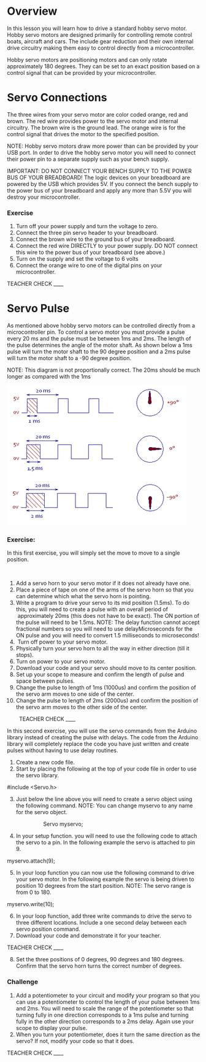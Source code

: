 # Overview

In this lesson you will learn how to drive a standard hobby servo motor. Hobby servo motors are designed primarily for controlling remote control boats, aircraft and cars. The include gear reduction and their own internal drive circuitry making them easy to control directly from a microcontroller.

Hobby servo motors are positioning motors and can only rotate approximately 180 degrees. They can be set to an exact position based on a control signal that can be provided by your microcontroller.  

# Servo Connections

The three wires from your servo motor are color coded orange, red and brown. The red wire provides power to the servo motor and internal circuitry. The brown wire is the ground lead. The orange wire is for the control signal that drives the motor to the specified position.

NOTE: Hobby servo motors draw more power than can be provided by your USB port. In order to drive the hobby servo motor you will need to connect their power pin to a separate supply such as your bench supply.

IMPORTANT: DO NOT CONNECT YOUR BENCH SUPPLY TO THE POWER BUS OF YOUR BREADBOARD\! The logic devices on your breadboard are powered by the USB which provides 5V. If you connect the bench supply to the power bus of your breadboard and apply any more than 5.5V you will destroy your microcontroller.

### Exercise

1.  Turn off your power supply and turn the voltage to zero.
2.  Connect the three pin servo header to your breadboard.
3.  Connect the brown wire to the ground bus of your breadboard.
4.  Connect the red wire DIRECTLY to your power supply. DO NOT connect this wire to the power bus of your breadboard (see above.)
5.  Turn on the supply and set the voltage to 6 volts
6.  Connect the orange wire to one of the digital pins on your microcontroller.

TEACHER CHECK \_\_\_\_

# Servo Pulse

As mentioned above hobby servo motors can be controlled directly from a microcontroller pin. To control a servo motor you must provide a pulse every 20 ms and the pulse must be between 1ms and 2ms. The length of the pulse determines the angle of the motor shaft. As shown below a 1ms pulse will turn the motor shaft to the 90 degree position and a 2ms pulse will turn the motor shaft to a -90 degree position.

NOTE: This diagram is not proportionally correct. The 20ms should be much longer as compared with the 1ms

![](images/image26.png)

### Exercise:

In this first exercise, you will simply set the move to move to a single position.

 

1.  Add a servo horn to your servo motor if it does not already have one.
2.  Place a piece of tape on one of the arms of the servo horn so that you can determine which what the servo horn is pointing.
3.  Write a program to drive your servo to its mid position (1.5ms). To do this, you will need to create a pulse with an overall period of  approximately 20ms (this does not have to be exact). The ON portion of the pulse will need to be 1.5ms. NOTE: The delay function cannot accept fractional numbers so you will need to use delayMicroseconds for the ON pulse and you will need to convert 1.5 milliseconds to microseconds\!
4.   Turn off power to your servo motor.
5.  Physically turn your servo horn to all the way in either direction (till it stops).
6.  Turn on power to your servo motor.
7.  Download your code and your servo should move to its center position.
8.  Set up your scope to measure and confirm the length of pulse and space between pulses.
9.  Change the pulse to length of 1ms (1000us) and confirm the position of the servo arm moves to one side of the center.
10. Change the pulse to length of 2ms (2000us) and confirm the position of the servo arm moves to the other side of the center.

        TEACHER CHECK \_\_\_\_

In this second exercise, you will use the servo commands from the Arduino library instead of creating the pulse with delays. The code from the Arduino library will completely replace the code you have just written and create pulses without having to use delay routines.

1.  Create a new code file.
2.  Start by placing the following at the top of your code file in order to use the servo library.

\#include \<Servo.h\>

3.  Just below the line above you will need to create a servo object using the following command. NOTE: You can change myservo to any name for the servo object.

                        Servo myservo;

4.  In your setup function. you will need to use the following code to attach the servo to a pin. In the following example the servo is attached to pin 9.

myservo.attach(9);

5.  In your loop function you can now use the following command to drive your servo motor. In the following example the servo is being driven to position 10 degrees from the start position. NOTE: The servo range is from 0 to 180.

myservo.write(10);

6.  In your loop function, add three write commands to drive the servo to three different locations. Include a one second delay between each servo position command.
7.  Download your code and demonstrate it for your teacher. 

TEACHER CHECK \_\_\_\_

8.  Set the three positions of 0 degrees, 90 degrees and 180 degrees. Confirm that the servo horn turns the correct number of degrees.

### Challenge

1.  Add a potentiometer to your circuit and modify your program so that you can use a potentiometer to control the length of your pulse between 1ms and 2ms. You will need to scale the range of the potentiometer so that turning fully in one direction corresponds to a 1ms pulse and turning fully in the other direction corresponds to a 2ms delay. Again use your scope to display your pulse.
2.  When you turn your potentiometer, does it turn the same direction as the servo? If not, modify your code so that it does.

TEACHER CHECK \_\_\_\_
